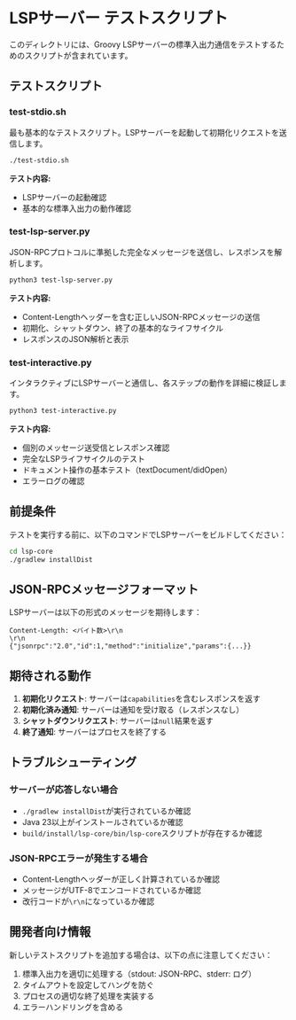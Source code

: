# LSPサーバー テストスクリプト

このディレクトリには、Groovy LSPサーバーの標準入出力通信をテストするためのスクリプトが含まれています。

## テストスクリプト

### test-stdio.sh
最も基本的なテストスクリプト。LSPサーバーを起動して初期化リクエストを送信します。

```bash
./test-stdio.sh
```

**テスト内容:**
- LSPサーバーの起動確認
- 基本的な標準入出力の動作確認

### test-lsp-server.py
JSON-RPCプロトコルに準拠した完全なメッセージを送信し、レスポンスを解析します。

```bash
python3 test-lsp-server.py
```

**テスト内容:**
- Content-Lengthヘッダーを含む正しいJSON-RPCメッセージの送信
- 初期化、シャットダウン、終了の基本的なライフサイクル
- レスポンスのJSON解析と表示

### test-interactive.py
インタラクティブにLSPサーバーと通信し、各ステップの動作を詳細に検証します。

```bash
python3 test-interactive.py
```

**テスト内容:**
- 個別のメッセージ送受信とレスポンス確認
- 完全なLSPライフサイクルのテスト
- ドキュメント操作の基本テスト（textDocument/didOpen）
- エラーログの確認

## 前提条件

テストを実行する前に、以下のコマンドでLSPサーバーをビルドしてください：

```bash
cd lsp-core
./gradlew installDist
```

## JSON-RPCメッセージフォーマット

LSPサーバーは以下の形式のメッセージを期待します：

```
Content-Length: <バイト数>\r\n
\r\n
{"jsonrpc":"2.0","id":1,"method":"initialize","params":{...}}
```

## 期待される動作

1. **初期化リクエスト**: サーバーは`capabilities`を含むレスポンスを返す
2. **初期化済み通知**: サーバーは通知を受け取る（レスポンスなし）
3. **シャットダウンリクエスト**: サーバーは`null`結果を返す
4. **終了通知**: サーバーはプロセスを終了する

## トラブルシューティング

### サーバーが応答しない場合
- `./gradlew installDist`が実行されているか確認
- Java 23以上がインストールされているか確認
- `build/install/lsp-core/bin/lsp-core`スクリプトが存在するか確認

### JSON-RPCエラーが発生する場合
- Content-Lengthヘッダーが正しく計算されているか確認
- メッセージがUTF-8でエンコードされているか確認
- 改行コードが`\r\n`になっているか確認

## 開発者向け情報

新しいテストスクリプトを追加する場合は、以下の点に注意してください：

1. 標準入出力を適切に処理する（stdout: JSON-RPC、stderr: ログ）
2. タイムアウトを設定してハングを防ぐ
3. プロセスの適切な終了処理を実装する
4. エラーハンドリングを含める